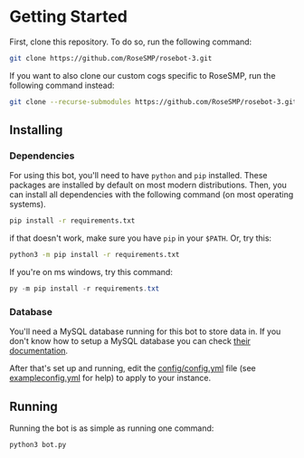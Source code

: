# Getting Started

First, clone this repository. To do so, run the following command:

```sh
git clone https://github.com/RoseSMP/rosebot-3.git
```
If you want to also clone our custom cogs specific to RoseSMP, run the following command instead:
```sh
git clone --recurse-submodules https://github.com/RoseSMP/rosebot-3.git
```

## Installing

### Dependencies

For using this bot, you'll need to have `python` and `pip` installed. These packages are installed by default on most modern distributions. Then, you can install all dependencies with the following command (on most operating systems). 
```sh
pip install -r requirements.txt
```
if that doesn't work, make sure you have `pip` in your `$PATH`. Or, try this:
```sh
python3 -m pip install -r requirements.txt
```
If you're on ms windows, try this command:
```powershell
py -m pip install -r requirements.txt
```


### Database

You'll need a MySQL database running for this bot to store data in. If you don't know how to setup a MySQL database you can check [their documentation](https://dev.mysql.com/doc/mysql-getting-started/en/). 

After that's set up and running, edit the [config/config.yml](../config/config.yml) file (see [exampleconfig.yml](../config/exampleconfig.yml) for help) to apply to your instance.


## Running

Running the bot is as simple as running one command:
```sh
python3 bot.py
```
